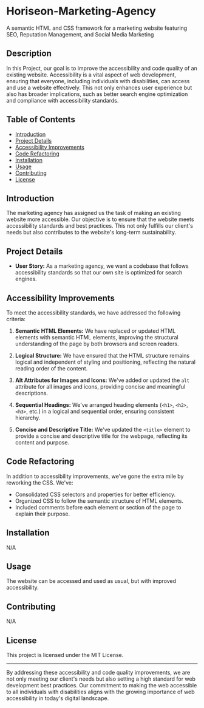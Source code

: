 # Horiseon-Marketing-Agency
A semantic HTML and CSS framework for a marketing website featuring SEO, Reputation Management, and Social Media Marketing

## Description

In this Project, our goal is to improve the accessibility and code quality of an existing website. Accessibility is a vital aspect of web development, ensuring that everyone, including individuals with disabilities, can access and use a website effectively. This not only enhances user experience but also has broader implications, such as better search engine optimization and compliance with accessibility standards.

## Table of Contents

- [Introduction](#introduction)
- [Project Details](#project-details)
- [Accessibility Improvements](#accessibility-improvements)
- [Code Refactoring](#code-refactoring)
- [Installation](#installation)
- [Usage](#usage)
- [Contributing](#contributing)
- [License](#license)

## Introduction

The marketing agency has assigned us the task of making an existing website more accessible. Our objective is to ensure that the website meets accessibility standards and best practices. This not only fulfills our client's needs but also contributes to the website's long-term sustainability.

## Project Details

- **User Story:** As a marketing agency, we want a codebase that follows accessibility standards so that our own site is optimized for search engines.

## Accessibility Improvements

To meet the accessibility standards, we have addressed the following criteria:

1. **Semantic HTML Elements:** We have replaced or updated HTML elements with semantic HTML elements, improving the structural understanding of the page by both browsers and screen readers.

2. **Logical Structure:** We have ensured that the HTML structure remains logical and independent of styling and positioning, reflecting the natural reading order of the content.

3. **Alt Attributes for Images and Icons:** We've added or updated the `alt` attribute for all images and icons, providing concise and meaningful descriptions.

4. **Sequential Headings:** We've arranged heading elements (`<h1>`, `<h2>`, `<h3>`, etc.) in a logical and sequential order, ensuring consistent hierarchy.

5. **Concise and Descriptive Title:** We've updated the `<title>` element to provide a concise and descriptive title for the webpage, reflecting its content and purpose.

## Code Refactoring

In addition to accessibility improvements, we've gone the extra mile by reworking the CSS. We've:

- Consolidated CSS selectors and properties for better efficiency.
- Organized CSS to follow the semantic structure of HTML elements.
- Included comments before each element or section of the page to explain their purpose.

## Installation

N/A

## Usage

The website can be accessed and used as usual, but with improved accessibility. 

## Contributing

N/A

## License

This project is licensed under the MIT License.

---

By addressing these accessibility and code quality improvements, we are not only meeting our client's needs but also setting a high standard for web development best practices. Our commitment to making the web accessible to all individuals with disabilities aligns with the growing importance of web accessibility in today's digital landscape.


